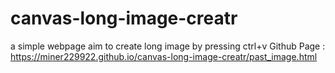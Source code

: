 # canvas-long-image-creatr
a simple webpage aim to create long image by pressing ctrl+v
Github Page : https://miner229922.github.io/canvas-long-image-creatr/past_image.html
